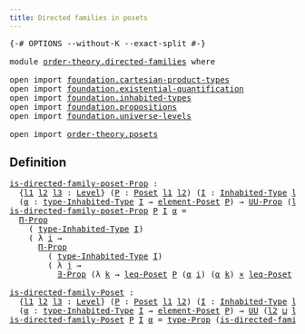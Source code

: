 ```yaml
---
title: Directed families in posets
---
```


<pre class="Agda"><a id="53" class="Symbol">{-#</a> <a id="57" class="Keyword">OPTIONS</a> <a id="65" class="Pragma">--without-K</a> <a id="77" class="Pragma">--exact-split</a> <a id="91" class="Symbol">#-}</a>

<a id="96" class="Keyword">module</a> <a id="103" href="order-theory.directed-families.html" class="Module">order-theory.directed-families</a> <a id="134" class="Keyword">where</a>

<a id="141" class="Keyword">open</a> <a id="146" class="Keyword">import</a> <a id="153" href="foundation.cartesian-product-types.html" class="Module">foundation.cartesian-product-types</a>
<a id="188" class="Keyword">open</a> <a id="193" class="Keyword">import</a> <a id="200" href="foundation.existential-quantification.html" class="Module">foundation.existential-quantification</a>
<a id="238" class="Keyword">open</a> <a id="243" class="Keyword">import</a> <a id="250" href="foundation.inhabited-types.html" class="Module">foundation.inhabited-types</a>
<a id="277" class="Keyword">open</a> <a id="282" class="Keyword">import</a> <a id="289" href="foundation.propositions.html" class="Module">foundation.propositions</a>
<a id="313" class="Keyword">open</a> <a id="318" class="Keyword">import</a> <a id="325" href="foundation.universe-levels.html" class="Module">foundation.universe-levels</a>

<a id="353" class="Keyword">open</a> <a id="358" class="Keyword">import</a> <a id="365" href="order-theory.posets.html" class="Module">order-theory.posets</a>
</pre>
## Definition

<pre class="Agda"><a id="is-directed-family-poset-Prop"></a><a id="413" href="order-theory.directed-families.html#413" class="Function">is-directed-family-poset-Prop</a> <a id="443" class="Symbol">:</a>
  <a id="447" class="Symbol">{</a><a id="448" href="order-theory.directed-families.html#448" class="Bound">l1</a> <a id="451" href="order-theory.directed-families.html#451" class="Bound">l2</a> <a id="454" href="order-theory.directed-families.html#454" class="Bound">l3</a> <a id="457" class="Symbol">:</a> <a id="459" href="Agda.Primitive.html#597" class="Postulate">Level</a><a id="464" class="Symbol">}</a> <a id="466" class="Symbol">(</a><a id="467" href="order-theory.directed-families.html#467" class="Bound">P</a> <a id="469" class="Symbol">:</a> <a id="471" href="order-theory.posets.html#731" class="Function">Poset</a> <a id="477" href="order-theory.directed-families.html#448" class="Bound">l1</a> <a id="480" href="order-theory.directed-families.html#451" class="Bound">l2</a><a id="482" class="Symbol">)</a> <a id="484" class="Symbol">(</a><a id="485" href="order-theory.directed-families.html#485" class="Bound">I</a> <a id="487" class="Symbol">:</a> <a id="489" href="foundation.inhabited-types.html#379" class="Function">Inhabited-Type</a> <a id="504" href="order-theory.directed-families.html#454" class="Bound">l3</a><a id="506" class="Symbol">)</a>
  <a id="510" class="Symbol">(</a><a id="511" href="order-theory.directed-families.html#511" class="Bound">α</a> <a id="513" class="Symbol">:</a> <a id="515" href="foundation.inhabited-types.html#524" class="Function">type-Inhabited-Type</a> <a id="535" href="order-theory.directed-families.html#485" class="Bound">I</a> <a id="537" class="Symbol">→</a> <a id="539" href="order-theory.posets.html#1145" class="Function">element-Poset</a> <a id="553" href="order-theory.directed-families.html#467" class="Bound">P</a><a id="554" class="Symbol">)</a> <a id="556" class="Symbol">→</a> <a id="558" href="foundation-core.propositions.html#1380" class="Function">UU-Prop</a> <a id="566" class="Symbol">(</a><a id="567" href="order-theory.directed-families.html#451" class="Bound">l2</a> <a id="570" href="Agda.Primitive.html#810" class="Primitive Operator">⊔</a> <a id="572" href="order-theory.directed-families.html#454" class="Bound">l3</a><a id="574" class="Symbol">)</a>
<a id="576" href="order-theory.directed-families.html#413" class="Function">is-directed-family-poset-Prop</a> <a id="606" href="order-theory.directed-families.html#606" class="Bound">P</a> <a id="608" href="order-theory.directed-families.html#608" class="Bound">I</a> <a id="610" href="order-theory.directed-families.html#610" class="Bound">α</a> <a id="612" class="Symbol">=</a>
  <a id="616" href="foundation-core.propositions.html#6683" class="Function">Π-Prop</a>
    <a id="627" class="Symbol">(</a> <a id="629" href="foundation.inhabited-types.html#524" class="Function">type-Inhabited-Type</a> <a id="649" href="order-theory.directed-families.html#608" class="Bound">I</a><a id="650" class="Symbol">)</a>
    <a id="656" class="Symbol">(</a> <a id="658" class="Symbol">λ</a> <a id="660" href="order-theory.directed-families.html#660" class="Bound">i</a> <a id="662" class="Symbol">→</a>
      <a id="670" href="foundation-core.propositions.html#6683" class="Function">Π-Prop</a>
        <a id="685" class="Symbol">(</a> <a id="687" href="foundation.inhabited-types.html#524" class="Function">type-Inhabited-Type</a> <a id="707" href="order-theory.directed-families.html#608" class="Bound">I</a><a id="708" class="Symbol">)</a>
        <a id="718" class="Symbol">(</a> <a id="720" class="Symbol">λ</a> <a id="722" href="order-theory.directed-families.html#722" class="Bound">j</a> <a id="724" class="Symbol">→</a>
          <a id="736" href="foundation.existential-quantification.html#1645" class="Function">∃-Prop</a> <a id="743" class="Symbol">(λ</a> <a id="746" href="order-theory.directed-families.html#746" class="Bound">k</a> <a id="748" class="Symbol">→</a> <a id="750" href="order-theory.posets.html#1280" class="Function">leq-Poset</a> <a id="760" href="order-theory.directed-families.html#606" class="Bound">P</a> <a id="762" class="Symbol">(</a><a id="763" href="order-theory.directed-families.html#610" class="Bound">α</a> <a id="765" href="order-theory.directed-families.html#660" class="Bound">i</a><a id="766" class="Symbol">)</a> <a id="768" class="Symbol">(</a><a id="769" href="order-theory.directed-families.html#610" class="Bound">α</a> <a id="771" href="order-theory.directed-families.html#746" class="Bound">k</a><a id="772" class="Symbol">)</a> <a id="774" href="foundation-core.cartesian-product-types.html#577" class="Function Operator">×</a> <a id="776" href="order-theory.posets.html#1280" class="Function">leq-Poset</a> <a id="786" href="order-theory.directed-families.html#606" class="Bound">P</a> <a id="788" class="Symbol">(</a><a id="789" href="order-theory.directed-families.html#610" class="Bound">α</a> <a id="791" href="order-theory.directed-families.html#722" class="Bound">j</a><a id="792" class="Symbol">)</a> <a id="794" class="Symbol">(</a><a id="795" href="order-theory.directed-families.html#610" class="Bound">α</a> <a id="797" href="order-theory.directed-families.html#746" class="Bound">k</a><a id="798" class="Symbol">))))</a>

<a id="is-directed-family-Poset"></a><a id="804" href="order-theory.directed-families.html#804" class="Function">is-directed-family-Poset</a> <a id="829" class="Symbol">:</a>
  <a id="833" class="Symbol">{</a><a id="834" href="order-theory.directed-families.html#834" class="Bound">l1</a> <a id="837" href="order-theory.directed-families.html#837" class="Bound">l2</a> <a id="840" href="order-theory.directed-families.html#840" class="Bound">l3</a> <a id="843" class="Symbol">:</a> <a id="845" href="Agda.Primitive.html#597" class="Postulate">Level</a><a id="850" class="Symbol">}</a> <a id="852" class="Symbol">(</a><a id="853" href="order-theory.directed-families.html#853" class="Bound">P</a> <a id="855" class="Symbol">:</a> <a id="857" href="order-theory.posets.html#731" class="Function">Poset</a> <a id="863" href="order-theory.directed-families.html#834" class="Bound">l1</a> <a id="866" href="order-theory.directed-families.html#837" class="Bound">l2</a><a id="868" class="Symbol">)</a> <a id="870" class="Symbol">(</a><a id="871" href="order-theory.directed-families.html#871" class="Bound">I</a> <a id="873" class="Symbol">:</a> <a id="875" href="foundation.inhabited-types.html#379" class="Function">Inhabited-Type</a> <a id="890" href="order-theory.directed-families.html#840" class="Bound">l3</a><a id="892" class="Symbol">)</a>
  <a id="896" class="Symbol">(</a><a id="897" href="order-theory.directed-families.html#897" class="Bound">α</a> <a id="899" class="Symbol">:</a> <a id="901" href="foundation.inhabited-types.html#524" class="Function">type-Inhabited-Type</a> <a id="921" href="order-theory.directed-families.html#871" class="Bound">I</a> <a id="923" class="Symbol">→</a> <a id="925" href="order-theory.posets.html#1145" class="Function">element-Poset</a> <a id="939" href="order-theory.directed-families.html#853" class="Bound">P</a><a id="940" class="Symbol">)</a> <a id="942" class="Symbol">→</a> <a id="944" href="foundation-core.universe-levels.html#222" class="Primitive">UU</a> <a id="947" class="Symbol">(</a><a id="948" href="order-theory.directed-families.html#837" class="Bound">l2</a> <a id="951" href="Agda.Primitive.html#810" class="Primitive Operator">⊔</a> <a id="953" href="order-theory.directed-families.html#840" class="Bound">l3</a><a id="955" class="Symbol">)</a>
<a id="957" href="order-theory.directed-families.html#804" class="Function">is-directed-family-Poset</a> <a id="982" href="order-theory.directed-families.html#982" class="Bound">P</a> <a id="984" href="order-theory.directed-families.html#984" class="Bound">I</a> <a id="986" href="order-theory.directed-families.html#986" class="Bound">α</a> <a id="988" class="Symbol">=</a> <a id="990" href="foundation-core.propositions.html#1482" class="Function">type-Prop</a> <a id="1000" class="Symbol">(</a><a id="1001" href="order-theory.directed-families.html#413" class="Function">is-directed-family-poset-Prop</a> <a id="1031" href="order-theory.directed-families.html#982" class="Bound">P</a> <a id="1033" href="order-theory.directed-families.html#984" class="Bound">I</a> <a id="1035" href="order-theory.directed-families.html#986" class="Bound">α</a><a id="1036" class="Symbol">)</a>
</pre>